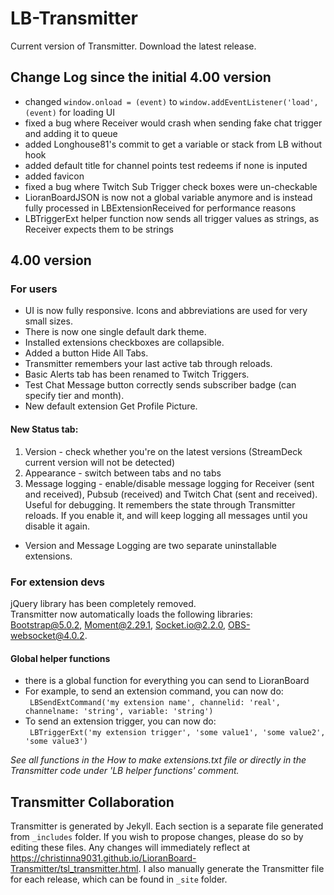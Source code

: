 # LB-Transmitter
 Current version of Transmitter. Download the latest release. 

## Change Log since the initial 4.00 version
- changed `window.onload = (event)` to `window.addEventListener('load', (event)` for loading UI
- fixed a bug where Receiver would crash when sending fake chat trigger and adding it to queue
- added Longhouse81's commit to get a variable or stack from LB without hook
- added default title for channel points test redeems if none is inputed 
- added favicon
- fixed a bug where Twitch Sub Trigger check boxes were un-checkable
- LioranBoardJSON is now not a global variable anymore and is instead fully processed in LBExtensionReceived for performance reasons
- LBTriggerExt helper function now sends all trigger values as strings, as Receiver expects them to be strings 

## 4.00 version

### For users
- UI is now fully responsive. Icons and abbreviations are used for very small sizes.  
- There is now one single default dark theme.    
- Installed extensions checkboxes are collapsible.  
- Added a button Hide All Tabs. 
- Transmitter remembers your last active tab through reloads.  
- Basic Alerts tab has been renamed to Twitch Triggers.    
- Test Chat Message button correctly sends subscriber badge (can specify tier and month).
- New default extension Get Profile Picture.  

#### New Status tab:
1. Version - check whether you're on the latest versions (StreamDeck current version will not be detected)   
2. Appearance - switch between tabs and no tabs   
3. Message logging - enable/disable message logging for Receiver (sent and received), Pubsub (received) and Twitch Chat (sent and received). Useful for debugging. It remembers the state through Transmitter reloads. If you enable it, and will keep logging all messages until you disable it again.   
- Version and Message Logging are two separate uninstallable extensions.   

  
### For extension devs
jQuery library has been completely removed.   
Transmitter now automatically loads the following libraries: Bootstrap@5.0.2, Moment@2.29.1, Socket.io@2.2.0, OBS-websocket@4.0.2.   

#### Global helper functions
- there is a global function for everything you can send to LioranBoard    
- For example, to send an extension command, you can now do:    
` LBSendExtCommand('my extension name', channelid: 'real', channelname: 'string', variable: 'string')` 
- To send an extension trigger, you can now do:   
` LBTriggerExt('my extension trigger', 'some value1', 'some value2', 'some value3')`  
    
 *See all functions in the How to make extensions.txt file or directly in the Transmitter code under 'LB helper functions' comment.*

## Transmitter Collaboration

Transmitter is generated by Jekyll. Each section is a separate file generated from `_includes` folder. If you wish to propose changes, please do so by editing these files.
Any changes will immediately reflect at https://christinna9031.github.io/LioranBoard-Transmitter/tsl_transmitter.html. I also manually generate the Transmitter file for each release, which can be found in `_site` folder.
